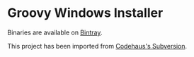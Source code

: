# Groovy Windows Installer
Binaries are available on [Bintray](https://bintray.com/groovy/Distributions/Windows-Installer/view).

This project has been imported from [Codehaus's Subversion](http://svn.codehaus.org/groovy/trunk/groovy/modules/installers/windows/NSIS-Groovy/).
